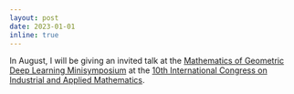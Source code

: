 ```yaml
---
layout: post
date: 2023-01-01
inline: true
---
```


In August, I will be giving an invited talk at the [Mathematics of Geometric Deep Learning Minisymposium](https://mathgdl.github.io/) at the [10th International Congress on Industrial and Applied Mathematics](https://iciam2023.org/). 